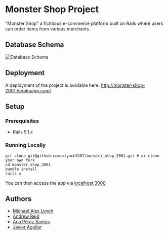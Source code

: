 # Monster Shop Project

"Monster Shop" a fictitious e-commerce platform built on Rails where users can order items from various merchants. 

## Database Schema
![Database Schema](https://i.imgur.com/7uVBHNR.png?1)

## Deployment

A deployment of the project is available here: http://monster-shop-2001.herokuapp.com/

## Setup

### Prerequisites

- Rails 5.1.x


### Running Locally

```shell
git clone git@github.com:mlynch5187/monster_shop_2001.git # or clone your own fork
cd monster_shop_2001
bundle install
rails s
```

You can then access the app via [localhost:3000](http://localhost:3000/)

## Authors
- [Michael Alex Lynch](https://github.com/mlynch5187)
- [Andrew Reid](https://github.com/reid-andrew)
- [Ana Pérez Santos](https://github.com/aperezsantos)
- [Javier Aguilar](https://github.com/javier-aguilar)



